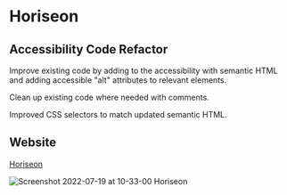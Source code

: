 # Horiseon

## Accessibility Code Refactor

Improve existing code by adding to the accessibility with semantic HTML and adding accessible "alt" attributes to relevant elements.

Clean up existing code where needed with comments.

Improved CSS selectors to match updated semantic HTML. 

## Website
[Horiseon](https://danecronin.github.io/Horiseon/)




![Screenshot 2022-07-19 at 10-33-00 Horiseon](https://user-images.githubusercontent.com/107944830/179803784-f1b77ef4-0245-4bb6-bc03-1620174ba795.png)
